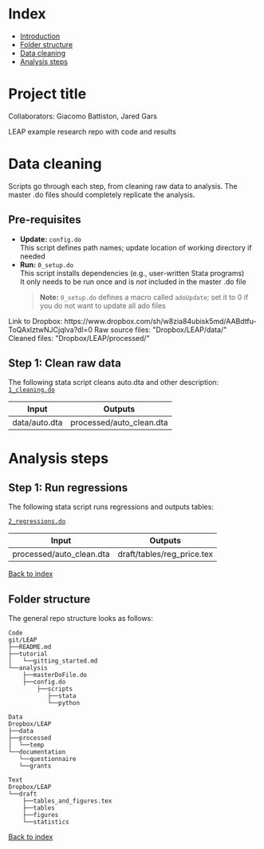 # Index
- [Introduction](#media-and-motivation)
- [Folder structure](#folder-structure)
- [Data cleaning](#data-cleaning)
- [Analysis steps](#analysis-steps)


# Project title

Collaborators: Giacomo Battiston, Jared Gars

LEAP example research repo with code and results

# Data cleaning

Scripts go through each step, from cleaning raw data to analysis. The master .do files should completely replicate the analysis.

## Pre-requisites

* **Update:** `config.do` <br>
This script defines path names; update location of working directory if needed
* **Run:** `0_setup.do` <br>
This script installs dependencies (e.g., user-written Stata programs)<br>
It only needs to be run once and is *not* included in the master .do file
    > **Note:** `0_setup.do` defines a macro called `adoUpdate`; set it to 0 if you do not want to update all ado files

</details>
Link to Dropbox: https://www.dropbox.com/sh/w8zia84ubisk5md/AABdtfu-ToQAxlztwNJCjqIva?dl=0
Raw source files: "Dropbox/LEAP/data/" <br>
Cleaned files:    "Dropbox/LEAP/processed/" <br>


## Step 1: Clean raw data
The following stata script cleans auto.dta and other description:
[`1_cleaning.do`](analysis/scripts/1_cleaning.do)

| Input | Outputs |
| --- | --- |  
data/auto.dta        | processed/auto_clean.dta


# Analysis steps


## Step 1: Run regressions
The following stata script runs regressions and outputs tables:

[`2_regressions.do`](analysis/scripts/2_regressions.do)

| Input | Outputs |
| --- | --- |  
processed/auto_clean.dta        | draft/tables/reg_price.tex

[Back to index](#index)


## Folder structure

The general repo structure looks as follows:<br>

```
Code 
git/LEAP
├──README.md 
├──tutorial
│   └──gitting_started.md
└──analysis
    ├──masterDoFile.do
    ├──config.do       
        ├──scripts
           ├──stata
           └──python

Data
Dropbox/LEAP
├──data 
├──processed 
│  └──temp 
└──documentation
   └──questionnaire
   └──grants

Text
Dropbox/LEAP
└──draft
    ├──tables_and_figures.tex
    ├──tables
    ├──figures
    └──statistics
```

[Back to index](#index)




